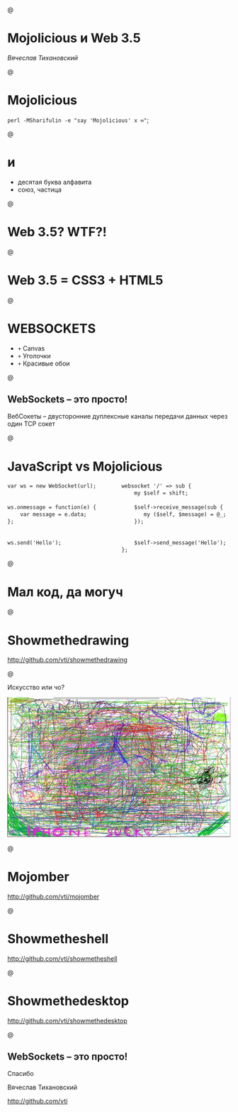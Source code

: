 @

<span class="actung">Mojolicious</span> и Web 3.5
=====================

*Вячеслав Тихановский*

@

Mojolicious
===========

`perl -MSharifulin -e "say 'Mojolicious' x ∞"`;

@

и
=

 * десятая буква алфавита
 * союз, частица

@

Web 3.5? WTF?!
=============

@

Web 3.5 = CSS<span class="achtung">3</span> + HTML<span class="achtung">5</span>
======================

@

<span class="achtung">WEBSOCKETS</span>
=============

* `+` Canvas
* `+` Уголочки
* `+` Красивые обои

@

WebSockets &ndash; это <span class="achtung">просто</span>!
-----------------------------------------------------------

ВебСокеты &ndash; двусторонние дуплексные каналы передачи данных через один TCP сокет

@

JavaScript <span class="achtung">vs</span> Mojolicious
==========================

    var ws = new WebSocket(url);        websocket '/' => sub {
                                            my $self = shift;

    ws.onmessage = function(e) {            $self->receive_message(sub {
        var message = e.data;                  my ($self, $message) = @_;
    };                                      });


    ws.send('Hello');                       $self->send_message('Hello');
                                        };
@

Мал код, да могуч
=================

@

Showmethedrawing
================

http://github.com/vti/showmethedrawing

@

Искусство или чо?

![ArtOrWhat](mojolicious-and-web-3.5/artorwhat.png)

@

Mojomber
========

http://github.com/vti/mojomber

@

Showmetheshell
==============

http://github.com/vti/showmetheshell

@

Showmethedesktop
================

http://github.com/vti/showmethedesktop

@

WebSockets &ndash; это <span class="achtung">просто</span>!
-----------------------------------------------------------

Спасибо

Вячеслав Тихановский

http://github.com/vti
